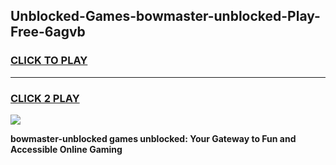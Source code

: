 
## Unblocked-Games-bowmaster-unblocked-Play-Free-6agvb
<h3>
<a href="https://premium76.site?title=bowmaster-unblocked&ref=20M">CLICK TO PLAY</a></h3>
<hr>

<h3>
<a href="https://premium76.site?title=bowmaster-unblocked&ref=20M">CLICK 2 PLAY</a>
  
</h3>

<a href="https://premium76.site?title=bowmaster-unblocked&ref=19M"><img src="https://clearcache.store/games.png"></a>


**bowmaster-unblocked games unblocked: Your Gateway to Fun and Accessible Online Gaming**
